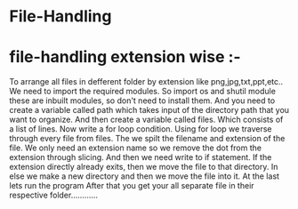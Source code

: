 # File-Handling
# file-handling extension wise :-
To arrange all files in defferent folder by extension like png,jpg,txt,ppt,etc..
We need to import the required modules.
So import os and shutil module these are inbuilt modules, so don't need to install them.
And you need to create a variable called path which takes input of the directory path that you want to organize.
And then create a variable called files.
Which consists of a list of lines.
Now write a for loop condition.
Using for loop we traverse through every file from files.
The we spilt the filename and extension of the file.
We only need an extension name so we remove the dot from the extension through slicing.
And then we need write to if statement.
If the extension directly already exits, then we move the file to that directory.
In else we make a new directory and then we move the file into it.
At the last lets run the program
After that you get your all separate file in their respective folder............
